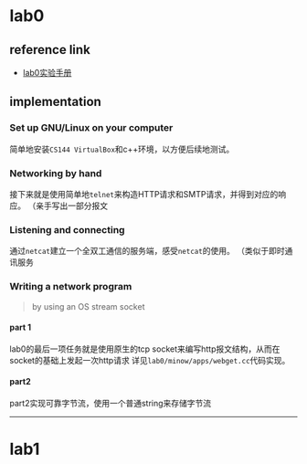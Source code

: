 # lab0
## reference link
- [lab0实验手册](https://cs144.github.io/assignments/check0.pdf)

## implementation

### Set up GNU/Linux on your computer
简单地安装`CS144 VirtualBox`和c++环境，以方便后续地测试。

### Networking by hand
接下来就是使用简单地`telnet`来构造HTTP请求和SMTP请求，并得到对应的响应。
（亲手写出一部分报文

### Listening and connecting
通过`netcat`建立一个全双工通信的服务端，感受`netcat`的使用。
（类似于即时通讯服务

### Writing a network program
> by using an OS stream socket

#### part 1
lab0的最后一项任务就是使用原生的tcp socket来编写http报文结构，从而在socket的基础上发起一次http请求
详见`lab0/minow/apps/webget.cc`代码实现。

#### part2
part2实现可靠字节流，使用一个普通string来存储字节流
***
# lab1

